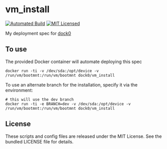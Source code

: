 vm_install
========

[![Automated Build](http://img.shields.io/badge/automated-build-green.svg)](https://hub.docker.com/r/dock0/vm_install/)
[![MIT Licensed](http://img.shields.io/badge/license-MIT-green.svg)](https://tldrlegal.com/license/mit-license)


My deployment spec for [dock0](https://github.com/dock0/dock0)

## To use

The provided Docker container will automate deploying this spec

```
docker run -ti -v /dev/sda:/opt/device -v /run/vm/bootmnt:/run/vm/bootmnt dock0/vm_install
```

To use an alternate branch for the installation, specify it via the environment:

```
# this will use the dev branch
docker run -ti -e BRANCH=dev -v /dev/sda:/opt/device -v /run/vm/bootmnt:/run/vm/bootmnt dock0/vm_install
```

## License

These scripts and config files are released under the MIT License. See the bundled LICENSE file for details.

